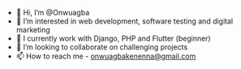 - 👋 Hi, I’m @Onwuagba
- 👀 I’m interested in web development, software testing and digital marketing
- 🌱 I currently work with Django, PHP and Flutter (beginner)
- 💞️ I’m looking to collaborate on challenging projects
- 📫 How to reach me - onwuagbakenenna@gmail.com 

<!---
Onwuagba/Onwuagba is a ✨ special ✨ repository because its `README.md` (this file) appears on your GitHub profile.
You can click the Preview link to take a look at your changes.
--->
